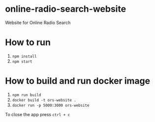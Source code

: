 # online-radio-search-website
Website for Online Radio Search

# How to run
1. `npm install`
1. `npm start` 

# How to build and run docker image
1. `npm run build`
1. `docker build -t ors-website .`
1. `docker run -p 5000:3000 ors-website`

To close the app press `ctrl + c`